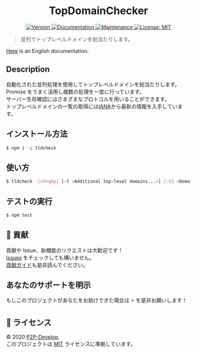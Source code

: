 <h1 align="center">TopDomainChecker</h1>

<p align="center">
  <a href="https://github.com/P2P-Develop/TopDomainChecker/blob/develop/package.json" target="_blank">
    <img alt="Version" src="https://img.shields.io/github/package-json/v/P2P-Develop/TopDomainChecker?style=flat-square">
  </a>
  <a href="https://github.com/P2P-Develop/tree/develop/docs" target="_blank">
    <img alt="Documentation" src="https://img.shields.io/badge/documentation-yes-brightgreen.svg?style=flat-square" />
  </a>
  <a href="https://github.com/P2P-Develop/TopDomainChecker/graphs/commit-activity" target="_blank">
    <img alt="Maintenance" src="https://img.shields.io/badge/Maintained%3F-yes-green.svg?style=flat-square" />
  </a>
  <a href="LICENSE" target="_blank">
    <img alt="License: MIT" src="https://img.shields.io/github/license/P2P-Develop/TopDomainChecker?style=flat-square" />
  </a>
</p>

> 並列でトップレベルドメインを総当たりします。

[Here](https://github.com/P2P-Develop/TopDomainChecker/blob/develop/README.md) is an English documentation.

## Description

自動化された並列処理を使用してトップレベルドメインを総当たりします。  
Promise をうまく活用し複数の処理を一度に行っています。  
サーバー生存確認にはさまざまなプロトコルを用いることができます。  
トップレベルドメインの一覧の取得には[IANA](https://data.iana.org/TLD/tlds-alpha-by-domain.txt)から最新の情報を入手しています。

## インストール方法

```sh
$ npm i -g tldcheck
```

## 使い方

```sh
$ tldcheck -[vVhqDp] [-t <Additional top-level domains...>] [-d] <Domains...>
```

## テストの実行

```sh
$ npm test
```

## 🤝 貢献

貢献や Issue、新機能のリクエストは大歓迎です！  
[Issues](https://github.com/P2P-Develop/TopDomainChecker/issues) をチェックしても構いません。  
[貢献ガイド](https://github.com/P2P-Develop/TopDomainChecker/blob/develop/docs/CONTRIBUTING.md)も是非読んでください。

## あなたのサポートを明示

もしこのプロジェクトがあなたをお助けできた場合は ⭐️ を是非お願いします！

## 📝 ライセンス

© 2020 [P2P-Develop](https://github.com/P2P-Develop).  
このプロジェクトは [MIT](https://github.com/P2P-Develop/TopDomainChecker/blob/develop/LICENSE) ライセンスに準拠しています。
